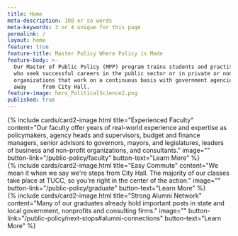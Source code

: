 ```yaml
---
title: Home
meta-description: 100 or so words
meta-keywords: 3 or 4 unique for this page
permalink: /
layout: home
feature: true
feature-title: Master Policy Where Policy is Made
feature-body: >-
  Our Master of Public Policy (MPP) program trains students and practitioners
  who seek successful careers in the public sector or in private or non-profit
  organizations that work on a continuous basis with government agencies — steps
  away     from City Hall.
feature-image: hero_PoliticalScience2.png
published: true
---
```

<div class="row row-wide">
  <div class="col m12 l4">{% include cards/card2-image.html 
    title="Experienced Faculty" 
    content="Our faculty offer years of real-world experience and expertise as policymakers, agency heads and supervisors, budget and finance managers, senior advisors to governors, mayors, and legislatures, leaders of business and non-profit organizations, and consultants." 
    image="" 
    button-link="/public-policy/faculty" 
    button-text="Learn More" %}
  </div>
  <div class="row row-wide">
    <div class="col m12 l4">{% include cards/card2-image.html 
      title="Easy Commute" 
      content="We mean it when we say we're steps from City Hall. The majority of our classes take place at TUCC, so you're right in the center of the action." 
      image="" 
      button-link="/public-policy/graduate" 
      button-text="Learn More" %}
    </div>
    <div class="row row-wide">
      <div class="col m12 l4">{% include cards/card2-image.html 
        title="Strong Alumni Network" 
        content="Many of our graduates already hold important posts in state and local government, nonprofits and consulting firms." 
        image="" 
        button-link="/public-policy/next-stops#alumni-connections" 
        button-text="Learn More" %}
      </div>
</div>
